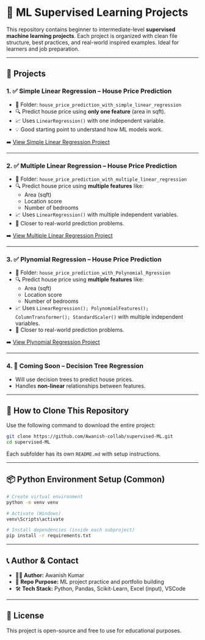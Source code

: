 # 🤖 ML Supervised Learning Projects

This repository contains beginner to intermediate-level **supervised machine learning projects**. Each project is organized with clean file structure, best practices, and real-world inspired examples. Ideal for learners and job preparation.

---

## 📌 Projects

### 1. ✅ Simple Linear Regression – House Price Prediction

- 📂 Folder: `house_price_prediction_with_simple_linear_regression`
- 🔍 Predict house price using **only one feature** (area in sqft).
- 📈 Uses `LinearRegression()` with one independent variable.
- 💡 Good starting point to understand how ML models work.

➡️ [View Simple Linear Regression Project](./house_price_prediction_with_simple_linear_regression)

---

### 2. ✅ Multiple Linear Regression – House Price Prediction

- 📂 Folder: `house_price_prediction_with_multiple_linear_regression`
- 🔍 Predict house price using **multiple features** like:
  - Area (sqft)
  - Location score
  - Number of bedrooms
- 📈 Uses `LinearRegression()` with multiple independent variables.
- 💼 Closer to real-world prediction problems.

➡️ [View Multiple Linear Regression Project](./house_price_prediction_with_multiple_linear_regression)

---

### 3. ✅ Plynomial Regression – House Price Prediction

- 📂 Folder: `house_price_prediction_with_Polynomial_Rgression`
- 🔍 Predict house price using **multiple features** like:
  - Area (sqft)
  - Location score
  - Number of bedrooms
- 📈 Uses `LinearRegression(); PolynomialFeatures(); ColumnTransformer(); StandardScaler()` with multiple independent variables.
- 💼 Closer to real-world prediction problems.

➡️ [View Plynomial Regression Project](./house_price_prediction_with_Polynomial_Rgression)

---

### 4. 🧪 Coming Soon – Decision Tree Regression

- Will use decision trees to predict house prices.
- Handles **non-linear** relationships between features.

---

## 🚀 How to Clone This Repository

Use the following command to download the entire project:

```bash
git clone https://github.com/Awanish-collab/supervised-ML.git
cd supervised-ML
````

Each subfolder has its own `README.md` with setup instructions.

---

## 📦 Python Environment Setup (Common)

```bash
# Create virtual environment
python -m venv venv

# Activate (Windows)
venv\Scripts\activate

# Install dependencies (inside each subproject)
pip install -r requirements.txt
```

---

## 📞 Author & Contact

* 👨‍💻 **Author:** Awanish Kumar
* 📂 **Repo Purpose:** ML project practice and portfolio building
* 🛠 **Tech Stack:** Python, Pandas, Scikit-Learn, Excel (input), VSCode

---

## 📣 License

This project is open-source and free to use for educational purposes.